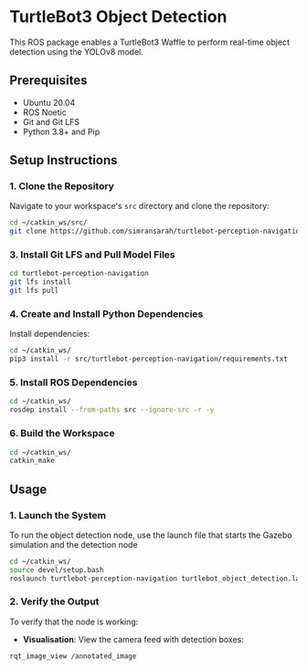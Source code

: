 # TurtleBot3 Object Detection

This ROS package enables a TurtleBot3 Waffle to perform real-time object detection using the YOLOv8 model. 

## Prerequisites

- Ubuntu 20.04  
- ROS Noetic  
- Git and Git LFS  
- Python 3.8+ and Pip  

## Setup Instructions

### 1. Clone the Repository

Navigate to your workspace's `src` directory and clone the repository:

```bash
cd ~/catkin_ws/src/
git clone https://github.com/simransarah/turtlebot-perception-navigation.git
```

### 3. Install Git LFS and Pull Model Files

```bash
cd turtlebot-perception-navigation
git lfs install
git lfs pull
```

### 4. Create and Install Python Dependencies

Install dependencies:

```bash
cd ~/catkin_ws/
pip3 install -r src/turtlebot-perception-navigation/requirements.txt
```

### 5. Install ROS Dependencies

```bash
cd ~/catkin_ws/
rosdep install --from-paths src --ignore-src -r -y
```

### 6. Build the Workspace

```bash
cd ~/catkin_ws/
catkin_make
```

## Usage

### 1. Launch the System

To run the object detection node, use the launch file that starts the Gazebo simulation and the detection node

```bash
cd ~/catkin_ws/
source devel/setup.bash
roslaunch turtlebot-perception-navigation turtlebot_object_detection.launch
```

### 2. Verify the Output

To verify that the node is working:

- **Visualisation**: View the camera feed with detection boxes:

```bash
rqt_image_view /annotated_image
```

